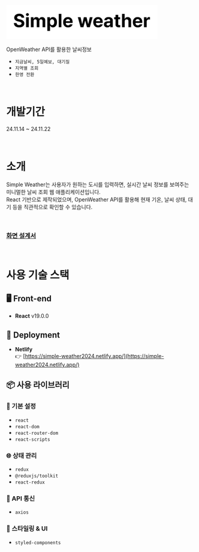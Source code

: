 ![LUNAR EffecT](https://github.com/000Lee/simpleWeather/blob/main/public/logo%20(2).png)

OpenWeather API를 활용한 날씨정보
 - `지금날씨, 5일예보, 대기질 `  
  - `지역별 조회`  
  - `한영 전환`  

<br/>

# 개발기간

24.11.14 ~ 24.11.22

<br/>

# 소개
Simple Weather는 사용자가 원하는 도시를 입력하면, 실시간 날씨 정보를 보여주는 미니멀한 날씨 조회 웹 애플리케이션입니다.
<br/>React 기반으로 제작되었으며, OpenWeather API를 활용해 현재 기온, 날씨 상태, 대기 등을 직관적으로 확인할 수 있습니다.

<br/>


### [화면 설계서](https://www.figma.com/design/137R7iBLSwzcT9mCT5ZbUF/%EB%82%A0%EC%94%A8_%EC%9D%B4%EA%B2%BD%ED%9D%AC?node-id=0-1&t=em5fvQqn3O0JYquR-1)

<br/>

# 사용 기술 스택  

## 🖥 Front-end  
- **React** v19.0.0  

## 🚀 Deployment
- **Netlify**  
  👉 [https://simple-weather2024.netlify.app/](https://simple-weather2024.netlify.app/)


## 📦 사용 라이브러리

### 🔧 기본 설정
- `react`
- `react-dom`
- `react-router-dom`
- `react-scripts`

### 🌐 상태 관리
- `redux`
- `@reduxjs/toolkit`
- `react-redux`

### 💬 API 통신
- `axios`

### 🎨 스타일링 & UI
- `styled-components`


